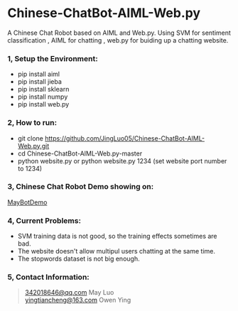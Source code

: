 # Chinese-ChatBot-AIML-Web.py
A Chinese Chat Robot based on AIML and Web.py. Using SVM for sentiment classification , AIML for chatting , web.py for buiding up a chatting website.

### 1, Setup the Environment:

  * pip install aiml  
  * pip install jieba  
  * pip install sklearn  
  * pip install numpy  
  * pip install web.py  
 
  
### 2, How to run:

  * git clone https://github.com/JingLuo05/Chinese-ChatBot-AIML-Web.py.git  
  * cd Chinese-ChatBot-AIML-Web.py-master  
  * python website.py        or        python website.py 1234 (set website port number to 1234)  

  
  
### 3, Chinese Chat Robot Demo showing on:    

   [MayBotDemo](http://aifjoker.cn:1234)  
   
   
### 4, Current Problems:  

   * SVM training data is not good, so the training effects sometimes are bad.
   * The website doesn't allow multipul users chatting at the same time.
   * The stopwords dataset is not big enough.


### 5, Contact Information:  
> 342018646@qq.com  May Luo  
> yingtiancheng@163.com  Owen Ying  
